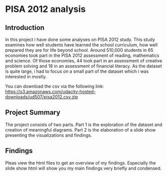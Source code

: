 # PISA 2012 analysis

## Introduction
In this project i have done some analyses on PISA 2012 study. This study examines how well students have learned the school curriculum, how well prepared they are for life beyond school. Around 510,000 students in 65 economies took part in the PISA 2012 assessment of reading, mathematics and science. Of those economies, 44 took part in an assessment of creative problem solving and 18 in an assessment of financial literacy.
As the dataset is quite large, i had to focus on a small part of the dataset which i was interested in mostly. 

You can download the csv via the following link:
https://s3.amazonaws.com/udacity-hosted-downloads/ud507/pisa2012.csv.zip

## Project Summary
The project consists of two parts. Part 1 is the exploration of the dataset and creation of meaningful diagrams. Part 2 is the elaboration of a slide show presenting the visualizations and findings.

## Findings
Pleas view the html files to get an overview of my findings. Especially the slide show html will show you my main findings very briefly and condensed.
